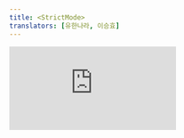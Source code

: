 ```yaml
---
title: <StrictMode>
translators: [유한나라, 이승효]
---
```


<iframe 
  style={{aspectRatio: 1.7778, width: '100%'}} 
  src="https://www.youtube.com/embed/playlist?list=PLjQV3hketAJkh6BEl0n4PDS_2fBd0cS9v&index=54"
  title="YouTube video player" 
  frameBorder="0" 
/>

<Intro>

`<StrictMode>` lets you find common bugs in your components early during development.
<Trans>`<StrictMode>`를 사용하면 개발 중에 컴포넌트에서 흔히 발생하는 버그를 조기에 발견할 수 있습니다.</Trans>


```js
<StrictMode>
  <App />
</StrictMode>
```

</Intro>

<InlineToc />

---

## Reference<Trans>참조</Trans> {/*reference*/}

### `<StrictMode>` {/*strictmode*/}

Use `StrictMode` to enable additional development behaviors and warnings for the component tree inside:
<Trans>`StrictMode`를 사용하여 내부의 컴포넌트 트리에 대한 추가 개발 동작 및 경고를 활성화 하세요:</Trans>

```js
import { StrictMode } from 'react';
import { createRoot } from 'react-dom/client';

const root = createRoot(document.getElementById('root'));
root.render(
  <StrictMode>
    <App />
  </StrictMode>
);
```

[See more examples below.](#usage)
<Trans>[아래에서 더 많은 예시를 확인하세요.](#usage)</Trans>

Strict Mode enables the following development-only behaviors:
<Trans>Strict Mode 는 다음과 같은 개발 전용 동작을 활성화합니다:</Trans>

- Your components will [re-render an extra time](#fixing-bugs-found-by-double-rendering-in-development) to find bugs caused by impure rendering.
<Trans>불완전한 렌더링으로 인한 버그를 찾기 위해 [한 번 더 렌더링합니다.](#fixing-bugs-found-by-double-rendering-in-development)</Trans>

- Your components will [re-run Effects an extra time](#fixing-bugs-found-by-re-running-effects-in-development) to find bugs caused by missing Effect cleanup.
<Trans>Effect 클린업이 누락되어 발생한 버그를 찾기위해 [Effect를 한 번 더 실행합니다.](#fixing-bugs-found-by-re-running-effects-in-development)</Trans>

- Your components will [be checked for usage of deprecated APIs.](#fixing-deprecation-warnings-enabled-by-strict-mode)
<Trans>[지원 중단된 API의 사용 여부를 확인합니다.](#fixing-deprecation-warnings-enabled-by-strict-mode)</Trans>

#### Props {/*props*/}

`StrictMode` accepts no props.
<Trans>`StrictMode`는 props를 허용하지 않습니다.</Trans>

#### Caveats<Trans>주의사항</Trans> {/*caveats*/}

* There is no way to opt out of Strict Mode inside a tree wrapped in `<StrictMode>`. This gives you confidence that all components inside `<StrictMode>` are checked. If two teams working on a product disagree whether they find the checks valuable, they need to either reach consensus or move `<StrictMode>` down in the tree.
<Trans outdent>`<StrictMode>`로 감싼 트리 내부에서 Strict 모드를 해제할 수 있는 방법은 없습니다. 이로써 `<StrictMode>` 내의 모든 컴포넌트가 검사된다는 확신을 가질 수 있습니다. 하나의 제품을 작업하는 두 팀이 검사의 가치에 대해 의견이 다를 경우, 합의를 하거나, `<StrictMode>`를 트리에서 아래로 이동해야 할 것입니다.</Trans>

---

## Usage<Trans>사용법</Trans> {/*usage*/}

### Enabling Strict Mode for entire app<Trans>전체 앱에 대한 Strict Mode 사용하기</Trans> {/*enabling-strict-mode-for-entire-app*/}

Strict Mode enables extra development-only checks for the entire component tree inside the `<StrictMode>` component. These checks help you find common bugs in your components early in the development process.
<Trans>Strict Mode를 사용하면 `<StrictMode>` 컴포넌트 내부의 전체 컴포넌트 트리에 대해 개발 전용 검사를 추가로 수행하게 됩니다. 이 검사를 통해 개발 프로세스 초기에 컴포넌트의 일반적인 버그를 발견할 수 있습니다.</Trans>


To enable Strict Mode for your entire app, wrap your root component with `<StrictMode>` when you render it:
<Trans>전체 앱에 Strict Mode를 사용하려면 렌더링할 때 루트 컴포넌트를 `<StrictMode>`로 감싸세요:</Trans>

```js {6,8}
import { StrictMode } from 'react';
import { createRoot } from 'react-dom/client';

const root = createRoot(document.getElementById('root'));
root.render(
  <StrictMode>
    <App />
  </StrictMode>
);
```

We recommend wrapping your entire app in Strict Mode, especially for newly created apps. If you use a framework that calls [`createRoot`](/reference/react-dom/client/createRoot) for you, check its documentation for how to enable Strict Mode.
<Trans>특히 새로 만든 앱의 경우 전체 앱을 Strict Mode로 감싸는 것이 좋습니다. [`createRoot`](/reference/react/createRoot)를 대신 호출하는 프레임워크를 사용하는 경우 해당 프레임워크의 설명서를 참조하여 Strict Mode를 활성화 하는 방법을 확인해보세요.</Trans>

Although the Strict Mode checks **only run in development,** they help you find bugs that already exist in your code but can be tricky to reliably reproduce in production. Strict Mode lets you fix bugs before your users report them.
<Trans>비록 Strict Mode는 **개발 환경에서만** 실행되지만, 상용 환경에서 재현하기 까다로운 (이미 존재하는) 버그를 찾는 데에도 도움이 됩니다. Strict Mode를 사용하면 사용자가 버그를 신고하기 전에 수정할 수 있습니다.</Trans>

<Note>

Strict Mode enables the following checks in development:
<Trans>Strict Mode는 개발 환경에서 다음과 같은 점검을 합니다:</Trans>

- Your components will [re-render an extra time](#fixing-bugs-found-by-double-rendering-in-development) to find bugs caused by impure rendering.
<Trans>불완전한 렌더링으로 인한 버그를 찾기 위해 [한번 더 렌더링합니다.](#fixing-bugs-found-by-double-rendering-in-development) </Trans>

- Your components will [re-run Effects an extra time](#fixing-bugs-found-by-re-running-effects-in-development) to find bugs caused by missing Effect cleanup.
<Trans>Effect 클린업이 누락되어 발생한 버그를 찾기위해 [Effect를 한번 더 실행합니다.](#fixing-bugs-found-by-re-running-effects-in-development)</Trans>

- Your components will [be checked for usage of deprecated APIs.](#fixing-deprecation-warnings-enabled-by-strict-mode)
<Trans>[지원 중단된 API의 사용 여부를 확인합니다.](#fixing-deprecation-warnings-enabled-by-strict-mode)</Trans>

**All of these checks are development-only and do not impact the production build.**
<Trans>**이러한 모든 검사는 개발 환경 전용이며 상용 빌드에는 영향을 미치지 않습니다.**</Trans>

</Note>

---

### Enabling strict mode for a part of the app<Trans>앱의 일부에 Strict Mode 사용 설정하기</Trans> {/*enabling-strict-mode-for-a-part-of-the-app*/}

You can also enable Strict Mode for any part of your application:
<Trans>애플리케이션의 어떤 부분에 대해서든 Strict Mode를 활성화 할 수 있습니다:</Trans>

```js {7,12}
import { StrictMode } from 'react';

function App() {
  return (
    <>
      <Header />
      <StrictMode>
        <main>
          <Sidebar />
          <Content />
        </main>
      </StrictMode>
      <Footer />
    </>
  );
}
```

In this example, Strict Mode checks will not run against the `Header` and `Footer` components. However, they will run on `Sidebar` and `Content`, as well as all of the components inside them, no matter how deep.
<Trans>이 예제에서는 `Header` 및 `Footer` 컴포넌트에 대해서는 Strict Mode 검사가 실행되지 않습니다. 반면 `Sidebar`와 `Content` 및 그 안에 있는 모든 컴포넌트들은 아무리 깊어도 검사가 실행됩니다.</Trans>

---

### Fixing bugs found by double rendering in development<Trans>개발환경에서 이중 렌더링으로 발견된 버그 수정하기</Trans> {/*fixing-bugs-found-by-double-rendering-in-development*/}

[React assumes that every component you write is a pure function.](/learn/keeping-components-pure) This means that React components you write must always return the same JSX given the same inputs (props, state, and context).
<Trans>[React는 작성하는 모든 컴포넌트가 순수한 함수라고 가정합니다.](/learn/keeping-components-pure) 즉, 작성하는 React 컴포넌트는 동일한 입력(props, state, context)이 주어졌을 때 항상 동일한 JSX를 반환해야 합니다.</Trans>

Components breaking this rule behave unpredictably and cause bugs. To help you find accidentally impure code, Strict Mode calls some of your functions (only the ones that should be pure) **twice in development.** This includes:
<Trans>이 규칙을 위반하는 컴포넌트는 예측할 수 없는 동작을 하고 버그를 유발합니다. Strict Mode는 **개발 환경에서** 실수로 작성한 불순한 코드를 찾을 수 있도록 다음의 일부 함수(순수 함수만)를 **두 번** 호출합니다:</Trans>

- Your component function body (only top-level logic, so this doesn't include code inside event handlers)
<Trans>컴포넌트 함수 본문(최상위의 로직만 있으므로 이벤트 핸들러 내부의 코드는 포함되지 않습니다.)</Trans>

- Functions that you pass to [`useState`](/reference/react/useState), [`set` functions](/reference/react/useState#setstate), [`useMemo`](/reference/react/useMemo), or [`useReducer`](/reference/react/useReducer)
<Trans>[`useState`](/reference/react/useState), [`set` 함수](/reference/react/useState#setstate), [`useMemo`](/reference/react/useMemo), [`useReducer`](/reference/react/useReducer)에 전달한 함수</Trans>

- Some class component methods like [`constructor`](/reference/react/Component#constructor), [`render`](/reference/react/Component#render), [`shouldComponentUpdate`](/reference/react/Component#shouldcomponentupdate) ([see the whole list](https://reactjs.org/docs/strict-mode.html#detecting-unexpected-side-effects))
<Trans>[`constructor`](/reference/react/Component#constructor), [`render`](/reference/react/Component#render), [`shouldComponentUpdate`](/reference/react/Component#shouldcomponentupdate)와 같은 일부 클래스 컴포넌트 메서드 ([전체 목록 보기](https://ko.reactjs.org/docs/strict-mode.html#detecting-unexpected-side-effects))</Trans>

If a function is pure, running it twice does not change its behavior because a pure function produces the same result every time. However, if a function is impure (for example, it mutates the data it receives), running it twice tends to be noticeable (that's what makes it impure!) This helps you spot and fix the bug early.
<Trans>순수 함수는 매번 동일한 결과를 생성하므로 함수를 두 번 실행해도 동작이 변경되지 않습니다. 그러나 함수가 순수하지 않은 경우 (예를 들어, 수신하는 데이터를 변조하는 경우) 순수하지 않은 코드를 두 번 실행하면 눈에 띄는 경향이 있습니다 (그래서 순수하지 않는 것 입니다!) 이를 통해 버그를 조기에 발견하고 수정하는데 도움이 됩니다.</Trans>

**Here is an example to illustrate how double rendering in Strict Mode helps you find bugs early.**
<Trans>**다음은 Strict Mode에서 이중 렌더링이 버그를 조기에 발견하는 데 어떻게 도움이 되는지 설명하는 예시입니다.**</Trans>

This `StoryTray` component takes an array of `stories` and adds one last "Create Story" item at the end:
<Trans>`StoryTray` 컴포넌트는 `stories` 배열을 가져와 마지막에 "Create Story" 항목을 하나 더 추가합니다.</Trans>

<Sandpack>

```js index.js
import { createRoot } from 'react-dom/client';
import './styles.css';

import App from './App';

const root = createRoot(document.getElementById("root"));
root.render(<App />);
```

```js App.js
import { useState } from 'react';
import StoryTray from './StoryTray.js';

let initialStories = [
  {id: 0, label: "Ankit's Story" },
  {id: 1, label: "Taylor's Story" },
];

export default function App() {
  let [stories, setStories] = useState(initialStories)
  return (
    <div
      style={{
        width: '100%',
        height: '100%',
        textAlign: 'center',
      }}
    >
      <StoryTray stories={stories} />
    </div>
  );
}
```

```js StoryTray.js active
export default function StoryTray({ stories }) {
  const items = stories;
  items.push({ id: 'create', label: 'Create Story' });
  return (
    <ul>
      {items.map(story => (
        <li key={story.id}>
          {story.label}
        </li>
      ))}
    </ul>
  );
}
```

```css
ul {
  margin: 0;
  list-style-type: none;
  height: 100%;
}

li {
  border: 1px solid #aaa;
  border-radius: 6px;
  float: left;
  margin: 5px;
  margin-bottom: 20px;
  padding: 5px;
  width: 70px;
  height: 100px;
}
```

</Sandpack>

There is a mistake in the code above. However, it is easy to miss because the initial output appears correct.
<Trans>위의 코드에는 실수가 있습니다. 그러나 초기 출력은 올바르게 나타나기 때문에 놓치기 쉽습니다.</Trans>

This mistake will become more noticeable if the `StoryTray` component re-renders multiple times. For example, let's make the `StoryTray` re-render with a different background color whenever you hover over it: 
<Trans>`StoryTray` 컴포넌트가 여러 번 다시 렌더링하는 경우 이 실수는 더욱 두드러집니다. 예를 들어, `StoryTray` 에 포인터를 가져다 놓을 때마다 다른 배경색으로 다시 렌더링되도록 해보겠습니다:</Trans>

<Sandpack>

```js index.js
import { createRoot } from 'react-dom/client';
import './styles.css';

import App from './App';

const root = createRoot(document.getElementById('root'));
root.render(<App />);
```

```js App.js
import { useState } from 'react';
import StoryTray from './StoryTray.js';

let initialStories = [
  {id: 0, label: "Ankit's Story" },
  {id: 1, label: "Taylor's Story" },
];

export default function App() {
  let [stories, setStories] = useState(initialStories)
  return (
    <div
      style={{
        width: '100%',
        height: '100%',
        textAlign: 'center',
      }}
    >
      <StoryTray stories={stories} />
    </div>
  );
}
```

```js StoryTray.js active
import { useState } from 'react';

export default function StoryTray({ stories }) {
  const [isHover, setIsHover] = useState(false);
  const items = stories;
  items.push({ id: 'create', label: 'Create Story' });
  return (
    <ul
      onPointerEnter={() => setIsHover(true)}
      onPointerLeave={() => setIsHover(false)}
      style={{
        backgroundColor: isHover ? '#ddd' : '#fff'
      }}
    >
      {items.map(story => (
        <li key={story.id}>
          {story.label}
        </li>
      ))}
    </ul>
  );
}
```

```css
ul {
  margin: 0;
  list-style-type: none;
  height: 100%;
}

li {
  border: 1px solid #aaa;
  border-radius: 6px;
  float: left;
  margin: 5px;
  margin-bottom: 20px;
  padding: 5px;
  width: 70px;
  height: 100px;
}
```

</Sandpack>

Notice how every time you hover over the `StoryTray` component, "Create Story" gets added to the list again. The intention of the code was to add it once at the end. But `StoryTray` directly modifies the `stories` array from the props. Every time `StoryTray` renders, it adds "Create Story" again at the end of the same array. In other words, `StoryTray` is not a pure function--running it multiple times produces different results.
<Trans>`StoryTray` 컴포넌트 위로 마우스를 가져갈 때마다 `Create Story`가 목록에 다시 추가되는 것을 확인할 수 있습니다. 코드의 의도는 마지막에 한 번만 추가하는 것이었습니다. 하지만 `StoryTray`는 `stories` 배열을 직접 수정합니다. `StoryTray`는 렌더링할 때마다 동일한 배열의 끝에 `Create Story`를 다시 추가합니다. 즉, `StoryTray`는 여러 번 실행하면 다른 결과가 나오는 불순한 함수입니다.</Trans>

To fix this problem, you can make a copy of the array, and modify that copy instead of the original one:
<Trans>이 문제를 해결하려면 배열의 복사본을 만든 다음 원본 대신 해당 복사본을 수정하면 됩니다:</Trans>

```js {2}
export default function StoryTray({ stories }) {
  const items = stories.slice(); // Clone the array
  // ✅ Good: Pushing into a new array
  items.push({ id: 'create', label: 'Create Story' });
```

This would [make the `StoryTray` function pure.](/learn/keeping-components-pure) Each time it is called, it would only modify a new copy of the array, and would not affect any external objects or variables. This solves the bug, but you had to make the component re-render more often before it became obvious that something is wrong with its behavior.
<Trans>이렇게하면 [`StoryTray` 함수가 순수해집니다.](/learn/keeping-components-pure) 이 함수를 호출할 때마다 배열의 새 복사본만 수정하고 외부 객체나 변수에 영향을 미치지 않습니다. 이렇게 하면 버그는 해결되지만, 컴포넌트의 동작에 문제가 있다는 것이 분명해지기 전까지는 컴포넌트를 더 자주 리렌더링해야 한다는 점에 유의하세요.</Trans>

**In the original example, the bug wasn't obvious. Now let's wrap the original (buggy) code in `<StrictMode>`:**
<Trans>**원래 예제에서는 버그가 명확하지 않았습니다. 이제 원래의 (버그가 존재하는) 코드를 `<StrictMode>`로 래핑해 보겠습니다.**</Trans>

<Sandpack>

```js index.js
import { StrictMode } from 'react';
import { createRoot } from 'react-dom/client';
import './styles.css';

import App from './App';

const root = createRoot(document.getElementById("root"));
root.render(
  <StrictMode>
    <App />
  </StrictMode>
);
```

```js App.js
import { useState } from 'react';
import StoryTray from './StoryTray.js';

let initialStories = [
  {id: 0, label: "Ankit's Story" },
  {id: 1, label: "Taylor's Story" },
];

export default function App() {
  let [stories, setStories] = useState(initialStories)
  return (
    <div
      style={{
        width: '100%',
        height: '100%',
        textAlign: 'center',
      }}
    >
      <StoryTray stories={stories} />
    </div>
  );
}
```

```js StoryTray.js active
export default function StoryTray({ stories }) {
  const items = stories;
  items.push({ id: 'create', label: 'Create Story' });
  return (
    <ul>
      {items.map(story => (
        <li key={story.id}>
          {story.label}
        </li>
      ))}
    </ul>
  );
}
```

```css
ul {
  margin: 0;
  list-style-type: none;
  height: 100%;
}

li {
  border: 1px solid #aaa;
  border-radius: 6px;
  float: left;
  margin: 5px;
  margin-bottom: 20px;
  padding: 5px;
  width: 70px;
  height: 100px;
}
```

</Sandpack>

**Strict Mode *always* calls your rendering function twice, so you can see the mistake right away** ("Create Story" appears twice). This lets you notice such mistakes early in the process. When you fix your component to render in Strict Mode, you *also* fix many possible future production bugs like the hover functionality from before:
<Trans>**Strict Mode는 *항상* 렌더링 함수를 두 번 호출 하므로 실수를 바로 확인할 수 있습니다.** (예제에서는 "Create Story"가 두 번 표시 됨) Strict Mode를 사용하면 이런 실수를 프로세스 초기 단계에서 발견할 수 있습니다. 컴포넌트가 Strict Mode에서 렌더링되도록 수정하면 이전의 hover 기능과 같이 향후 발생할 수 있는 많은 상용 버그도 *함께* 수정됩니다.</Trans>

<Sandpack>

```js index.js
import { StrictMode } from 'react';
import { createRoot } from 'react-dom/client';
import './styles.css';

import App from './App';

const root = createRoot(document.getElementById('root'));
root.render(
  <StrictMode>
    <App />
  </StrictMode>
);
```

```js App.js
import { useState } from 'react';
import StoryTray from './StoryTray.js';

let initialStories = [
  {id: 0, label: "Ankit's Story" },
  {id: 1, label: "Taylor's Story" },
];

export default function App() {
  let [stories, setStories] = useState(initialStories)
  return (
    <div
      style={{
        width: '100%',
        height: '100%',
        textAlign: 'center',
      }}
    >
      <StoryTray stories={stories} />
    </div>
  );
}
```

```js StoryTray.js active
import { useState } from 'react';

export default function StoryTray({ stories }) {
  const [isHover, setIsHover] = useState(false);
  const items = stories.slice(); // Clone the array
  items.push({ id: 'create', label: 'Create Story' });
  return (
    <ul
      onPointerEnter={() => setIsHover(true)}
      onPointerLeave={() => setIsHover(false)}
      style={{
        backgroundColor: isHover ? '#ddd' : '#fff'
      }}
    >
      {items.map(story => (
        <li key={story.id}>
          {story.label}
        </li>
      ))}
    </ul>
  );
}
```

```css
ul {
  margin: 0;
  list-style-type: none;
  height: 100%;
}

li {
  border: 1px solid #aaa;
  border-radius: 6px;
  float: left;
  margin: 5px;
  margin-bottom: 20px;
  padding: 5px;
  width: 70px;
  height: 100px;
}
```

</Sandpack>

Without Strict Mode, it was easy to miss the bug until you added more re-renders. Strict Mode made the same bug appear right away. Strict Mode helps you find bugs before you push them to your team and to your users.
<Trans>Strict Mode가 없으면 리렌더링이 되기 전까지 버그를 놓치기 쉬웠습니다. Strict Mode를 사용하면 동일한 버그가 즉시 나타납니다. Strict Mode를 사용하면 버그를 팀과 사용자에게 노출하기 전에 버그를 찾을 수 있습니다.</Trans>

[Read more about keeping components pure.](/learn/keeping-components-pure)
[컴포넌트를 순수하게 유지하는 방법에 대해 자세히 알아보세요.](/learn/keeping-components-pure)

<Note>

If you have [React DevTools](/learn/react-developer-tools) installed, any `console.log` calls during the second render call will appear slightly dimmed. React DevTools also offers a setting (off by default) to suppress them completely.
<Trans>[React DevTools](/learn/react-developer-tools)를 설치한 경우 두 번째 렌더링 호출중 `console.log` 호출이 불분명하게 표시됩니다. React DevTools는 이를 완전히 억제하는 설정도 제공합니다. (기본적으로 꺼져있습니다.)</Trans>

</Note>

---

### Fixing bugs found by re-running Effects in development<Trans>개발 환경에서 Effect를 재실행하여 발견된 버그 수정하기</Trans> {/*fixing-bugs-found-by-re-running-effects-in-development*/}

Strict Mode can also help find bugs in [Effects.](/learn/synchronizing-with-effects)
<Trans>Strict Mode는 [Effect](/learn/synchronizing-with-effects)의 버그를 찾는 데에도 도움이 될 수 있습니다.</Trans>

Every Effect has some setup code and may have some cleanup code. Normally, React calls setup when the component *mounts* (is added to the screen) and calls cleanup when the component *unmounts* (is removed from the screen). React then calls cleanup and setup again if its dependencies changed since the last render.
<Trans>모든 Effect에는 셋업 코드가 있으며 클린업 코드도 있을 수 있습니다. 일반적으로 React는 컴포넌트가 *마운트*될 때 (화면에 추가될 때) 셋업을 호출하고, 컴포넌트가 *마운트 해제*될 때 (화면에서 제거될 때) 클린업을 호출합니다.</Trans>

When Strict Mode is on, React will also run **one extra setup+cleanup cycle in development for every Effect.** This may feel surprising, but it helps reveal subtle bugs that are hard to catch manually.
<Trans>Strict Mode가 켜져있으면 React는 개발 환경에서 모든 Effect에 대해 **셋업 + 클린업 사이클을 한 번 더 실행합니다.** 이것을 의아하게 여길 수도 있지만, 수동으로 잡기 어려운 미묘한 버그를 발견하는 데 도움이 됩니다.</Trans>

**Here is an example to illustrate how re-running Effects in Strict Mode helps you find bugs early.**
<Trans>**다음은 Strict Mode에서 Effect를 다시 실행하면 버그를 조기에 발견하는 데 어떻게 도움이 되는지 보여주는 예시입니다.**</Trans>

Consider this example that connects a component to a chat:
<Trans>컴포넌트를 채팅에 연결하는 상황을 살펴봅시다:</Trans>

<Sandpack>

```js index.js
import { createRoot } from 'react-dom/client';
import './styles.css';

import App from './App';

const root = createRoot(document.getElementById("root"));
root.render(<App />);
```

```js
import { useState, useEffect } from 'react';
import { createConnection } from './chat.js';

const serverUrl = 'https://localhost:1234';
const roomId = 'general';

export default function ChatRoom() {
  useEffect(() => {
    const connection = createConnection(serverUrl, roomId);
    connection.connect();
  }, []);
  return <h1>Welcome to the {roomId} room!</h1>;
}
```

```js chat.js
let connections = 0;

export function createConnection(serverUrl, roomId) {
  // A real implementation would actually connect to the server
  return {
    connect() {
      console.log('✅ Connecting to "' + roomId + '" room at ' + serverUrl + '...');
      connections++;
      console.log('Active connections: ' + connections);
    },
    disconnect() {
      console.log('❌ Disconnected from "' + roomId + '" room at ' + serverUrl);
      connections--;
      console.log('Active connections: ' + connections);
    }
  };
}
```

```css
input { display: block; margin-bottom: 20px; }
button { margin-left: 10px; }
```

</Sandpack>

There is an issue with this code, but it might not be immediately clear.
<Trans>이 코드에는 문제가 있지만 지금 당장은 명확하지 않을 수 있습니다.</Trans>

To make the issue more obvious, let's implement a feature. In the example below, `roomId` is not hardcoded. Instead, the user can select the `roomId` that they want to connect to from a dropdown. Click "Open chat" and then select different chat rooms one by one. Keep track of the number of active connections in the console:
<Trans>문제를 더 명확히 하기 위해 기능을 구현해 보겠습니다. 아래 예제에서는 `roomId` 가 하드코딩되어 있지 않습니다. 대신 사용자는 드롭다운에서 연결하려는 `roomId`를 선택할 수 있습니다. "Open chat"을 클릭한 다음 다른 대화방을 하나씩 선택합니다. 콘솔에서 활성화된 연결 수를 추적합니다:</Trans>

<Sandpack>

```js index.js
import { createRoot } from 'react-dom/client';
import './styles.css';

import App from './App';

const root = createRoot(document.getElementById("root"));
root.render(<App />);
```

```js
import { useState, useEffect } from 'react';
import { createConnection } from './chat.js';

const serverUrl = 'https://localhost:1234';

function ChatRoom({ roomId }) {
  useEffect(() => {
    const connection = createConnection(serverUrl, roomId);
    connection.connect();
  }, [roomId]);

  return <h1>Welcome to the {roomId} room!</h1>;
}

export default function App() {
  const [roomId, setRoomId] = useState('general');
  const [show, setShow] = useState(false);
  return (
    <>
      <label>
        Choose the chat room:{' '}
        <select
          value={roomId}
          onChange={e => setRoomId(e.target.value)}
        >
          <option value="general">general</option>
          <option value="travel">travel</option>
          <option value="music">music</option>
        </select>
      </label>
      <button onClick={() => setShow(!show)}>
        {show ? 'Close chat' : 'Open chat'}
      </button>
      {show && <hr />}
      {show && <ChatRoom roomId={roomId} />}
    </>
  );
}
```

```js chat.js
let connections = 0;

export function createConnection(serverUrl, roomId) {
  // A real implementation would actually connect to the server
  return {
    connect() {
      console.log('✅ Connecting to "' + roomId + '" room at ' + serverUrl + '...');
      connections++;
      console.log('Active connections: ' + connections);
    },
    disconnect() {
      console.log('❌ Disconnected from "' + roomId + '" room at ' + serverUrl);
      connections--;
      console.log('Active connections: ' + connections);
    }
  };
}
```

```css
input { display: block; margin-bottom: 20px; }
button { margin-left: 10px; }
```

</Sandpack>

You'll notice that the number of open connections always keeps growing. In a real app, this would cause performance and network problems. The issue is that [your Effect is missing a cleanup function:](/learn/synchronizing-with-effects#step-3-add-cleanup-if-needed)
<Trans>열려 있는 연결 수가 항상 증가하는 것을 알 수 있습니다. 실제 앱에서는 성능 및 네트워크 문제가 발생할 수 있습니다. [원인은 Effect에 클린업 함수가 없다는 것입니다:](/learn/synchronizing-with-effects#step-3-add-cleanup-if-needed)</Trans>

```js {4}
  useEffect(() => {
    const connection = createConnection(serverUrl, roomId);
    connection.connect();
    return () => connection.disconnect();
  }, [roomId]);
```

Now that your Effect "cleans up" after itself and destroys the outdated connections, the leak is solved. However, notice that the problem did not become visible until you've added more features (the select box).
<Trans>이제 Effect가 자체적으로 "클린업"되어 오래된 연결을 해제하므로 누수가 해결되었습니다. 그러나 더 많은 기능(셀렉트 박스)을 추가하기 전까지는 문제가 즉시 표시되지 않는다는 점에 유의하세요.</Trans>

**In the original example, the bug wasn't obvious. Now let's wrap the original (buggy) code in `<StrictMode>`:**
<Trans>**원래 예제에서는 버그가 분명하지 않았습니다. 이제 원래의 (버그가 있는) 코드를 `<StrictMode>`로 감싸보겠습니다.**</Trans>

<Sandpack>

```js index.js
import { StrictMode } from 'react';
import { createRoot } from 'react-dom/client';
import './styles.css';

import App from './App';

const root = createRoot(document.getElementById("root"));
root.render(
  <StrictMode>
    <App />
  </StrictMode>
);
```

```js
import { useState, useEffect } from 'react';
import { createConnection } from './chat.js';

const serverUrl = 'https://localhost:1234';
const roomId = 'general';

export default function ChatRoom() {
  useEffect(() => {
    const connection = createConnection(serverUrl, roomId);
    connection.connect();
  }, []);
  return <h1>Welcome to the {roomId} room!</h1>;
}
```

```js chat.js
let connections = 0;

export function createConnection(serverUrl, roomId) {
  // A real implementation would actually connect to the server
  return {
    connect() {
      console.log('✅ Connecting to "' + roomId + '" room at ' + serverUrl + '...');
      connections++;
      console.log('Active connections: ' + connections);
    },
    disconnect() {
      console.log('❌ Disconnected from "' + roomId + '" room at ' + serverUrl);
      connections--;
      console.log('Active connections: ' + connections);
    }
  };
}
```

```css
input { display: block; margin-bottom: 20px; }
button { margin-left: 10px; }
```

</Sandpack>

**With Strict Mode, you immediately see that there is a problem** (the number of active connections jumps to 2). Strict Mode runs an extra setup+cleanup cycle for every Effect. This Effect has no cleanup logic, so it creates an extra connection but doesn't destroy it. This is a hint that you're missing a cleanup function.
<Trans>**Strict Mode를 사용하면 문제가 있음을 즉시 알 수 있습니다** (활성화된 연결 수가 2로 점프합니다). 이는 Strict Mode가 모든 Effect에 대해 셋업 + 클린업 사이클을 실행하기 때문입니다. 이 Effect에는 클린업 로직이 없으므로 추가 연결을 생성하지만 해제하지는 않습니다. 이것은 클린업 함수가 누락되었다는 힌트입니다.</Trans>

Strict Mode lets you notice such mistakes early in the process. When you fix your Effect by adding a cleanup function in Strict Mode, you *also* fix many possible future production bugs like the select box from before:
<Trans>Strict Mode를 사용하면 이런 실수를 프로세스 초기에 발견할 수 있습니다. Strict Mode에서 클린업 함수를 추가하여 Effect를 수정하면 이전의 셀렉트 박스와 같이 향후 발생할 수 있는 많은 상용 버그도 *함께* 수정됩니다:</Trans>

<Sandpack>

```js index.js
import { StrictMode } from 'react';
import { createRoot } from 'react-dom/client';
import './styles.css';

import App from './App';

const root = createRoot(document.getElementById("root"));
root.render(
  <StrictMode>
    <App />
  </StrictMode>
);
```

```js
import { useState, useEffect } from 'react';
import { createConnection } from './chat.js';

const serverUrl = 'https://localhost:1234';

function ChatRoom({ roomId }) {
  useEffect(() => {
    const connection = createConnection(serverUrl, roomId);
    connection.connect();
    return () => connection.disconnect();
  }, [roomId]);

  return <h1>Welcome to the {roomId} room!</h1>;
}

export default function App() {
  const [roomId, setRoomId] = useState('general');
  const [show, setShow] = useState(false);
  return (
    <>
      <label>
        Choose the chat room:{' '}
        <select
          value={roomId}
          onChange={e => setRoomId(e.target.value)}
        >
          <option value="general">general</option>
          <option value="travel">travel</option>
          <option value="music">music</option>
        </select>
      </label>
      <button onClick={() => setShow(!show)}>
        {show ? 'Close chat' : 'Open chat'}
      </button>
      {show && <hr />}
      {show && <ChatRoom roomId={roomId} />}
    </>
  );
}
```

```js chat.js
let connections = 0;

export function createConnection(serverUrl, roomId) {
  // A real implementation would actually connect to the server
  return {
    connect() {
      console.log('✅ Connecting to "' + roomId + '" room at ' + serverUrl + '...');
      connections++;
      console.log('Active connections: ' + connections);
    },
    disconnect() {
      console.log('❌ Disconnected from "' + roomId + '" room at ' + serverUrl);
      connections--;
      console.log('Active connections: ' + connections);
    }
  };
}
```

```css
input { display: block; margin-bottom: 20px; }
button { margin-left: 10px; }
```

</Sandpack>

Notice how the active connection count in the console doesn't keep growing anymore.
<Trans>콘솔의 활성 연결 수가 더 이상 증가하지 않는 것을 확인할 수 있습니다.</Trans>

Without Strict Mode, it was easy to miss that your Effect needed cleanup. By running *setup → cleanup → setup* instead of *setup* for your Effect in development, Strict Mode made the missing cleanup logic more noticeable.
<Trans>Strict Mode가 없으면, Effect에 클린업이 필요하다는 사실을 놓치기 쉬웠습니다. Strict Mode는 개발 단계에서 Effect에 대해 *셋업*만 하는 대신 *셋업 → 클린업 → 셋업*을 순차로 실행함으로써 누락된 클린업 로직을 더 눈에 띄게 만들었습니다.</Trans>

[Read more about implementing Effect cleanup.](/learn/synchronizing-with-effects#how-to-handle-the-effect-firing-twice-in-development)
<Trans>[Effect에서 클린업을 구현하는 방법에 대해 자세히 알아보세요.](/learn/synchronizing-with-effects#how-to-handle-the-effect-firing-twice-in-development)</Trans>

---

### Fixing deprecation warnings enabled by Strict Mode<Trans>Strict Mode로 지원 중단 경고 수정하기</Trans> {/*fixing-deprecation-warnings-enabled-by-strict-mode*/}

React warns if some component anywhere inside a `<StrictMode>` tree uses one of these deprecated APIs:
<Trans>React는 `<StrictMode>` 트리 내의 컴포넌트가 더 이상 지원되지 않는 API중 하나를 사용하는 경우 경고를 표시합니다:</Trans>

* [`findDOMNode`](/reference/react-dom/findDOMNode). [See alternatives.](https://reactjs.org/docs/strict-mode.html#warning-about-deprecated-finddomnode-usage)
<Trans>[`findDOMNode`](/reference/react-dom/findDOMNode). [대안을 살펴보세요.](https://reactjs.org/docs/strict-mode.html#warning-about-deprecated-finddomnode-usage)</Trans>

* `UNSAFE_` class lifecycle methods like [`UNSAFE_componentWillMount`](/reference/react/Component#unsafe_componentwillmount). [See alternatives.](https://reactjs.org/blog/2018/03/27/update-on-async-rendering.html#migrating-from-legacy-lifecycles) 
<Trans>[`UNSAFE_componentWillMount`](/reference/react/Component#unsafe_componentwillmount)와 같은 `UNSAFE_` 클래스 라이프 사이클 메서드들. [대안을 살펴보세요.](https://reactjs.org/blog/2018/03/27/update-on-async-rendering.html#migrating-from-legacy-lifecycles) </Trans>


* Legacy context ([`childContextTypes`](/reference/react/Component#static-childcontexttypes), [`contextTypes`](/reference/react/Component#static-contexttypes), and [`getChildContext`](/reference/react/Component#getchildcontext)). [See alternatives.](/reference/react/createContext)
<Trans>예전 컨텍스트 API들 ([`childContextTypes`](/reference/react/Component#static-childcontexttypes), [`contextTypes`](/reference/react/Component#static-contexttypes), [`getChildContext`](/reference/react/Component#getchildcontext)) [대안을 살펴보세요.](/reference/react/createContext)</Trans>

* Legacy string refs ([`this.refs`](/reference/react/Component#refs)). [See alternatives.](https://reactjs.org/docs/strict-mode.html#warning-about-legacy-string-ref-api-usage)
<Trans>예전 문자열 ref([this.refs](/reference/react/Component#refs)). [대안을 살펴보세요.](https://ko.reactjs.org/docs/strict-mode.html#warning-about-legacy-string-ref-api-usage)</Trans>

These APIs are primarily used in older [class components](/reference/react/Component) so they rarely appear in modern apps.
<Trans>이러한 API는 주로 오래된 [클래스 컴포넌트](/reference/react/Component)에서 사용되므로 최신 앱에는 거의 나타나지 않습니다.</Trans>
